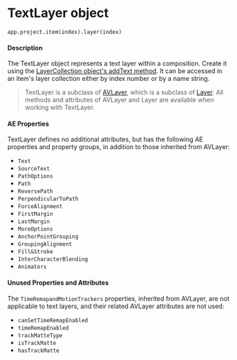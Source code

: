 # TextLayer object

`app.project.item(index).layer(index)`

#### Description

The TextLayer object represents a text layer within a composition. Create it using the [LayerCollection object's addText method](layercollection.md#layercollectionaddtext). It can be accessed in an item's layer collection either by index number or by a name string.

> TextLayer is a subclass of [AVLayer](avlayer.md), which is a subclass of [Layer](layer.md). All methods and attributes of AVLayer and Layer are available when working with TextLayer.

#### AE Properties

TextLayer defines no additional attributes, but has the following AE properties and property groups, in addition to those inherited from AVLayer:

- `Text`
- `SourceText`
- `PathOptions`
- `Path`
- `ReversePath`
- `PerpendicularToPath`
- `ForceAlignment`
- `FirstMargin`
- `LastMargin`
- `MoreOptions`
- `AnchorPointGrouping`
- `GroupingAlignment`
- `Fill&Stroke`
- `InterCharacterBlending`
- `Animators`

#### Unused Properties and Attributes

The `TimeRemapandMotionTrackers` properties, inherited from AVLayer, are not applicable to text layers, and their related AVLayer attributes are not used:

- `canSetTimeRemapEnabled`
- `timeRemapEnabled`
- `trackMatteType`
- `isTrackMatte`
- `hasTrackMatte`
